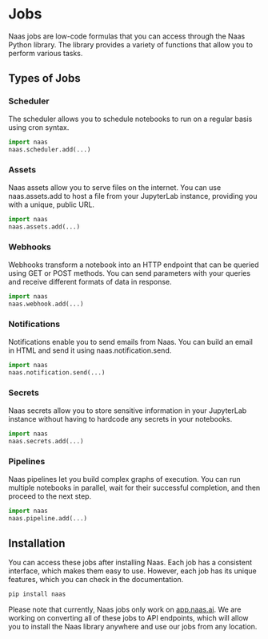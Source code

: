 # Jobs

Naas jobs are low-code formulas that you can access through the Naas Python library. The library provides a variety of functions that allow you to perform various tasks.

## Types of Jobs

### Scheduler

The scheduler allows you to schedule notebooks to run on a regular basis using cron syntax.

```python
import naas
naas.scheduler.add(...)

```

### Assets

Naas assets allow you to serve files on the internet. You can use naas.assets.add to host a file from your JupyterLab instance, providing you with a unique, public URL.

```python
import naas
naas.assets.add(...)

```

### Webhooks

Webhooks transform a notebook into an HTTP endpoint that can be queried using GET or POST methods. You can send parameters with your queries and receive different formats of data in response.

```python
import naas
naas.webhook.add(...)

```

### Notifications

Notifications enable you to send emails from Naas. You can build an email in HTML and send it using naas.notification.send.

```python
import naas
naas.notification.send(...)

```

### Secrets

Naas secrets allow you to store sensitive information in your JupyterLab instance without having to hardcode any secrets in your notebooks.

```python
import naas
naas.secrets.add(...)

```

### Pipelines

Naas pipelines let you build complex graphs of execution. You can run multiple notebooks in parallel, wait for their successful completion, and then proceed to the next step.

```python
import naas
naas.pipeline.add(...)

```

## Installation

You can access these jobs after installing Naas. Each job has a consistent interface, which makes them easy to use. However, each job has its unique features, which you can check in the documentation.

```python
pip install naas

```

Please note that currently, Naas jobs only work on [app.naas.ai](http://app.naas.ai/). We are working on converting all of these jobs to API endpoints, which will allow you to install the Naas library anywhere and use our jobs from any location.